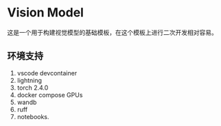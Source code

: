 # Vision Model

这是一个用于构建视觉模型的基础模板，在这个模板上进行二次开发相对容易。

## 环境支持

1. vscode devcontainer
2. lightning
3. torch 2.4.0
4. docker compose GPUs
5. wandb
6. ruff
7. notebooks.